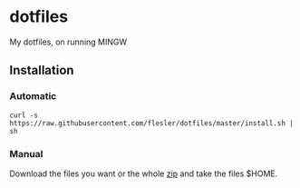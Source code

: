 # dotfiles

My dotfiles, on running MINGW

## Installation

### Automatic

	curl -s https://raw.githubusercontent.com/flesler/dotfiles/master/install.sh | sh

### Manual

Download the files you want or the whole [zip](https://github.com/flesler/dotfiles/archive/master.zip) and take the files $HOME.